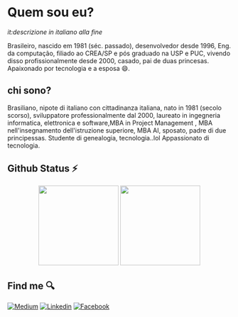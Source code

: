 
# Quem sou eu?
*it:descrizione in italiano alla fine*

Brasileiro, nascido em 1981 (séc. passado), desenvolvedor desde 1996, Eng. da computação, filiado ao CREA/SP e pós graduado na USP e PUC, vivendo disso profissionalmente desde 2000, casado, pai de duas princesas.
Apaixonado por tecnologia e a esposa 😄.



## chi sono?

Brasiliano, nipote di italiano con cittadinanza italiana, nato in 1981 (secolo scorso), sviluppatore professionalmente dal 2000, laureato in ingegneria informatica, elettronica e software,MBA in Project Management , MBA nell'insegnamento dell'istruzione superiore, MBA AI, sposato, padre di due principessas. Studente di genealogia, tecnologia..lol
Appassionato di tecnologia.



## Github Status ⚡

<p align="center">
  <img height="180em" src="https://github-readme-stats.vercel.app/api?username=dorathoto&show_icons=true&theme=dracula&include_all_commits=true&count_private=true"/>
  <img height="180em" src="https://github-readme-stats.vercel.app/api/top-langs/?username=dorathoto&hide=javascript,html,css&layout=compact&langs_count=16&theme=dracula"/>
</p>


## Find me 🔍

[![Medium](https://img.shields.io/badge/-05122A?logo=medium)](https://medium.com/@leonardostorollidorathoto)
[![Linkedin](https://img.shields.io/badge/-05122A?logo=linkedin)](https://www.linkedin.com/in/leonardo-dorathoto/)
[![Facebook](https://img.shields.io/badge/-05122A?logo=facebook&logoColor=white)](https://facebook.com/dorathoto)
